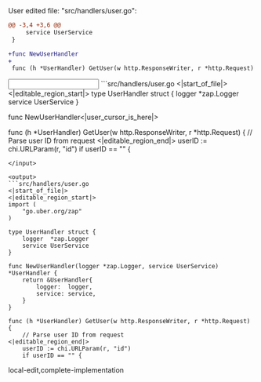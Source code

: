 <events>
User edited file: "src/handlers/user.go":

```diff
@@ -3,4 +3,6 @@
     service UserService
 }

+func NewUserHandler
+
 func (h *UserHandler) GetUser(w http.ResponseWriter, r *http.Request) {
```
</events>

<input>
```src/handlers/user.go
<|start_of_file|>
<|editable_region_start|>
type UserHandler struct {
    logger  *zap.Logger
    service UserService
}

func NewUserHandler<|user_cursor_is_here|>

func (h *UserHandler) GetUser(w http.ResponseWriter, r *http.Request) {
    // Parse user ID from request
<|editable_region_end|>
    userID := chi.URLParam(r, "id")
    if userID == "" {
```
</input>

<output>
```src/handlers/user.go
<|start_of_file|>
<|editable_region_start|>
import (
    "go.uber.org/zap"
)

type UserHandler struct {
    logger  *zap.Logger
    service UserService
}

func NewUserHandler(logger *zap.Logger, service UserService) *UserHandler {
    return &UserHandler{
        logger:  logger,
        service: service,
    }
}

func (h *UserHandler) GetUser(w http.ResponseWriter, r *http.Request) {
    // Parse user ID from request
<|editable_region_end|>
    userID := chi.URLParam(r, "id")
    if userID == "" {
```
</output>

<labels>
local-edit,complete-implementation
</labels>
